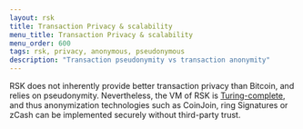 ```yaml
---
layout: rsk
title: Transaction Privacy & scalability
menu_title: Transaction Privacy & scalability
menu_order: 600
tags: rsk, privacy, anonymous, pseudonymous
description: "Transaction pseudonymity vs transaction anonymity"
---
```


RSK does not inherently provide better transaction privacy than Bitcoin, and relies on pseudonymity. Nevertheless, the VM of RSK is [Turing-complete](/rsk/architecture/turing-complete/), and thus anonymization technologies such as CoinJoin, ring Signatures or zCash can be implemented securely without third-party trust.
